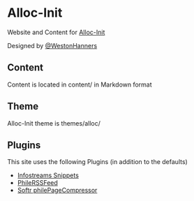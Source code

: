 # Alloc-Init

Website and Content for [Alloc-Init][1]

Designed by [@WestonHanners][5]

## Content

Content is located in content/ in Markdown format

## Theme

Alloc-Init theme is themes/alloc/

## Plugins

This site uses the following Plugins (in addition to the defaults)

- [Infostreams Snippets][2]
- [PhileRSSFeed][3]
- [Softr philePageCompressor][4]


[1]: https://www.alloc-init.com
[2]: https://github.com/infostreams/snippets
[3]: https://github.com/PhileCMS/phileRSSFeed
[4]: https://github.com/softr/philePageCompressor
[5]: https://twitter.com/@WestonHanners